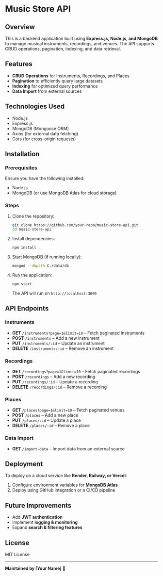 # Music Store API

## Overview
This is a backend application built using **Express.js, Node.js, and MongoDB** to manage musical instruments, recordings, and venues. The API supports CRUD operations, pagination, indexing, and data retrieval.

## Features
- **CRUD Operations** for Instruments, Recordings, and Places
- **Pagination** to efficiently query large datasets
- **Indexing** for optimized query performance
- **Data Import** from external sources

## Technologies Used
- Node.js
- Express.js
- MongoDB (Mongoose ORM)
- Axios (for external data fetching)
- Cors (for cross-origin requests)

## Installation
### Prerequisites
Ensure you have the following installed:
- Node.js
- MongoDB (or use MongoDB Atlas for cloud storage)

### Steps
1. Clone the repository:
   ```sh
   git clone https://github.com/your-repo/music-store-api.git
   cd music-store-api
   ```
2. Install dependencies:
   ```sh
   npm install
   ```
3. Start MongoDB (if running locally):
   ```sh
   mongod --dbpath C:/data/db
   ```
4. Run the application:
   ```sh
   npm start
   ```
   The API will run on `http://localhost:3000`

## API Endpoints
### Instruments
- **GET** `/instruments?page=1&limit=10` – Fetch paginated instruments
- **POST** `/instruments` – Add a new instrument
- **PUT** `/instruments/:id` – Update an instrument
- **DELETE** `/instruments/:id` – Remove an instrument

### Recordings
- **GET** `/recordings?page=1&limit=10` – Fetch paginated recordings
- **POST** `/recordings` – Add a new recording
- **PUT** `/recordings/:id` – Update a recording
- **DELETE** `/recordings/:id` – Remove a recording

### Places
- **GET** `/places?page=1&limit=10` – Fetch paginated venues
- **POST** `/places` – Add a new place
- **PUT** `/places/:id` – Update a place
- **DELETE** `/places/:id` – Remove a place

### Data Import
- **GET** `/import-data` – Import data from an external source

## Deployment
To deploy on a cloud service like **Render, Railway, or Vercel**:
1. Configure environment variables for **MongoDB Atlas**
2. Deploy using GitHub integration or a CI/CD pipeline

## Future Improvements
- Add **JWT authentication**
- Implement **logging & monitoring**
- Expand **search & filtering features**

## License
MIT License

---
**Maintained by [Your Name]** 🚀

